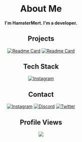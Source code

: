 <div align="center">
  
# About Me

<h4>I'm HamsterMert. I'm a developer.</h4>
</div>

<div align="center">

<div align="center">

## Projects

[![Readme Card](https://github-readme-stats.vercel.app/api/pin/?username=HamsterMert&repo=ticketbot&theme=dark)](https://github.com/HamsterMert/ticketbot)
[![Readme Card](https://github-readme-stats.vercel.app/api/pin/?username=HamsterMert&repo=cokluhaber&theme=dark)](https://github.com/HamsterMert/cokluhaber)

</div>
  
## Tech Stack

[![Instagram](https://skillicons.dev/icons?i=js,html,css,discordjs,discord,lua,nodejs,robloxstudio,visualstudio,vscode,git,github,cloudflare,python)](https://github.com/HamsterMert)

</div>


<div align="center">

## Contact

[![Instagram](https://skillicons.dev/icons?i=instagram)](https://instagram.com/)
[![Discord](https://skillicons.dev/icons?i=discord)](https://discord.com/users/1138630972854763611)
[![Twitter](https://skillicons.dev/icons?i=twitter)](https://x.com)

</div>

<div align="center">

## Profile Views

<img src="https://count.getloli.com/get/@HamsterMert?theme=original-new"> 
</div>
